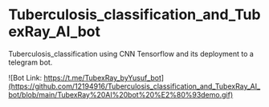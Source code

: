 # Tuberculosis_classification_and_TubexRay_AI_bot
Tuberculosis_classification using CNN Tensorflow and its deployment to a telegram bot.

![Bot Link: https://t.me/TubexRay_byYusuf_bot](https://github.com/12194916/Tuberculosis_classification_and_TubexRay_AI_bot/blob/main/TubexRay%20AI%20bot%20%E2%80%93demo.gif)

